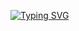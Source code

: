 [![Typing SVG](https://readme-typing-svg.demolab.com?font=Times+New+Rome&pause=1000&color=0BF704&multiline=true&width=550&lines=I+am+an+amateur+web+developer%2C+graphic+designer%2C+writer%2C+and+filmmaker;I+am+certified+in+The+Fundamentals+Of+HTML%2C+CSS%2C+And+Javascript+and+Advanced+Javascript;As+well+as+Adobe+Photoshop%2C+Adobe+Premier+Pro%2C+and+Adobe+Video+Design)](https://git.io/typing-svg)
